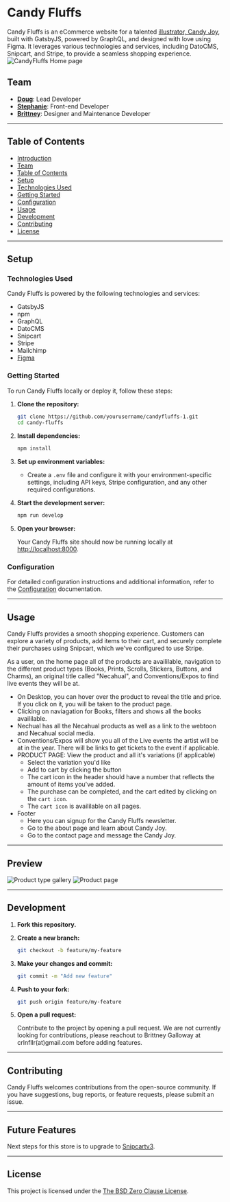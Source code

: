 # Candy Fluffs

Candy Fluffs is an eCommerce website for a talented [illustrator, Candy Joy](https://www.instagram.com/candy_fluffs/), built with GatsbyJS, powered by GraphQL, and designed with love using Figma. It leverages various technologies and services, including DatoCMS, Snipcart, and Stripe, to provide a seamless shopping experience.
![CandyFluffs Home page](https://github.com/brittgalloway/candyfluffs-1/assets/50898741/c286b558-8255-4735-9d3b-b57cb75ccc48)

## Team

- **[Doug](https://github.com/daleinen7)**: Lead Developer
- **[Stephanie](https://github.com/mlisdev)**: Front-end Developer
- **[Brittney](https://www.linkedin.com/in/brittneygalloway/)**: Designer and Maintenance Developer

---

## Table of Contents

- [Introduction](#candy-fluffs)
- [Team](#team)
- [Table of Contents](#table-of-contents)
- [Setup](#setup)
- [Technologies Used](#technologies-used)
- [Getting Started](#getting-started)
- [Configuration](#configuration)
- [Usage](#usage)
- [Development](#development)
- [Contributing](#contributing)
- [License](#license)

---

## Setup

### Technologies Used

Candy Fluffs is powered by the following technologies and services:

- GatsbyJS
- npm
- GraphQL
- DatoCMS
- Snipcart
- Stripe
- Mailchimp
- [Figma](https://www.figma.com/file/IndaqA3RP8qZew4yHcXYQI/candyFluffs?node-id=26%3A9)

### Getting Started

To run Candy Fluffs locally or deploy it, follow these steps:

1. **Clone the repository:**

   ```bash
   git clone https://github.com/yourusername/candyfluffs-1.git
   cd candy-fluffs
   ```

2. **Install dependencies:**

   ```bash
   npm install
   ```

3. **Set up environment variables:**

   - Create a `.env` file and configure it with your environment-specific settings, including API keys, Stripe configuration, and any other required configurations.

4. **Start the development server:**

   ```bash
   npm run develop
   ```

5. **Open your browser:**

   Your Candy Fluffs site should now be running locally at [http://localhost:8000](http://localhost:8000).

### Configuration

For detailed configuration instructions and additional information, refer to the [Configuration](./docs/configuration.md) documentation.

---

## Usage

Candy Fluffs provides a smooth shopping experience. Customers can explore a variety of products, add items to their cart, and securely complete their purchases using Snipcart, which we've configured to use Stripe.

As a user, on the home page all of the products are availilable, navigation to the different product types (Books, Prints, Scrolls, Stickers, Buttons, and Charms), an original title called "Necahual", and Conventions/Expos to find live events they will be at.

- On Desktop, you can hover over the product to reveal the title and price. If you click on it, you will be taken to the product page.
- Clicking on naviagation for Books, filters and shows all the books availilable.
- Nechual has all the Necahual products as well as a link to the webtoon and Necahual social media.
- Conventions/Expos will show you all of the Live events the artist will be at in the year. There will be links to get tickets to the event if applicable.
- PRODUCT PAGE: View the product and all it's variations (if applicable)
  - Select the variation you'd like
  - Add to cart by clicking the button
  - The cart icon in the header should have a number that reflects the amount of items you've added.
  - The purchase can be completed, and the cart edited by clicking on the `cart icon`.
  - The `cart icon` is availilable on all pages.
- Footer
  - Here you can signup for the Candy Fluffs newsletter.
  - Go to the about page and learn about Candy Joy.
  - Go to the contact page and message the Candy Joy.

---
## Preview
![Product type gallery](https://github.com/brittgalloway/candyfluffs-1/assets/50898741/49f41c25-1474-4538-a3fe-6fd69e4bdef7)
![Product page](https://github.com/brittgalloway/candyfluffs-1/assets/50898741/17472f43-f4c0-45e2-950e-59d6d9150b2d)

---

## Development

1. **Fork this repository.**
2. **Create a new branch:**

   ```bash
   git checkout -b feature/my-feature
   ```

3. **Make your changes and commit:**

   ```bash
   git commit -m "Add new feature"
   ```

4. **Push to your fork:**

   ```bash
   git push origin feature/my-feature
   ```

5. **Open a pull request:**

   Contribute to the project by opening a pull request.
   We are not currently looking for contributions, please reachout to Brittney Galloway at crlnfllr(at)gmail.com before adding features.

---

## Contributing

Candy Fluffs welcomes contributions from the open-source community. If you have suggestions, bug reports, or feature requests, please submit an issue.

---
## Future Features

Next steps for this store is to upgrade to [Snipcartv3](https://docs.snipcart.com/v3/migration-guide). 

---
## License

This project is licensed under the [The BSD Zero Clause License](./LICENSE).
